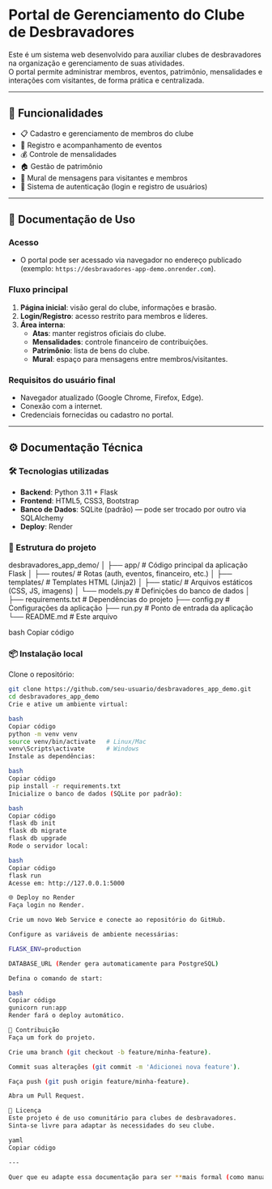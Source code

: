 # Portal de Gerenciamento do Clube de Desbravadores

Este é um sistema web desenvolvido para auxiliar clubes de desbravadores na organização e gerenciamento de suas atividades.  
O portal permite administrar membros, eventos, patrimônio, mensalidades e interações com visitantes, de forma prática e centralizada.

---

## 🚀 Funcionalidades

- 📋 Cadastro e gerenciamento de membros do clube
- 📅 Registro e acompanhamento de eventos
- 💰 Controle de mensalidades
- 🏠 Gestão de patrimônio
- 💬 Mural de mensagens para visitantes e membros
- 🔑 Sistema de autenticação (login e registro de usuários)

---

## 👥 Documentação de Uso

### Acesso
- O portal pode ser acessado via navegador no endereço publicado (exemplo: `https://desbravadores-app-demo.onrender.com`).
  
### Fluxo principal
1. **Página inicial**: visão geral do clube, informações e brasão.
2. **Login/Registro**: acesso restrito para membros e líderes.
3. **Área interna**:
   - **Atas**: manter registros oficiais do clube.
   - **Mensalidades**: controle financeiro de contribuições.
   - **Patrimônio**: lista de bens do clube.
   - **Mural**: espaço para mensagens entre membros/visitantes.

### Requisitos do usuário final
- Navegador atualizado (Google Chrome, Firefox, Edge).
- Conexão com a internet.
- Credenciais fornecidas ou cadastro no portal.

---

## ⚙️ Documentação Técnica

### 🛠️ Tecnologias utilizadas
- **Backend**: Python 3.11 + Flask
- **Frontend**: HTML5, CSS3, Bootstrap
- **Banco de Dados**: SQLite (padrão) — pode ser trocado por outro via SQLAlchemy
- **Deploy**: Render

### 📂 Estrutura do projeto
desbravadores_app_demo/
│
├── app/ # Código principal da aplicação Flask
│ ├── routes/ # Rotas (auth, eventos, financeiro, etc.)
│ ├── templates/ # Templates HTML (Jinja2)
│ ├── static/ # Arquivos estáticos (CSS, JS, imagens)
│ └── models.py # Definições do banco de dados
│
├── requirements.txt # Dependências do projeto
├── config.py # Configurações da aplicação
├── run.py # Ponto de entrada da aplicação
└── README.md # Este arquivo

bash
Copiar código

### 📦 Instalação local

Clone o repositório:

```bash
git clone https://github.com/seu-usuario/desbravadores_app_demo.git
cd desbravadores_app_demo
Crie e ative um ambiente virtual:

bash
Copiar código
python -m venv venv
source venv/bin/activate   # Linux/Mac
venv\Scripts\activate      # Windows
Instale as dependências:

bash
Copiar código
pip install -r requirements.txt
Inicialize o banco de dados (SQLite por padrão):

bash
Copiar código
flask db init
flask db migrate
flask db upgrade
Rode o servidor local:

bash
Copiar código
flask run
Acesse em: http://127.0.0.1:5000

🌐 Deploy no Render
Faça login no Render.

Crie um novo Web Service e conecte ao repositório do GitHub.

Configure as variáveis de ambiente necessárias:

FLASK_ENV=production

DATABASE_URL (Render gera automaticamente para PostgreSQL)

Defina o comando de start:

bash
Copiar código
gunicorn run:app
Render fará o deploy automático.

🤝 Contribuição
Faça um fork do projeto.

Crie uma branch (git checkout -b feature/minha-feature).

Commit suas alterações (git commit -m 'Adicionei nova feature').

Faça push (git push origin feature/minha-feature).

Abra um Pull Request.

📜 Licença
Este projeto é de uso comunitário para clubes de desbravadores.
Sinta-se livre para adaptar às necessidades do seu clube.

yaml
Copiar código

---

Quer que eu adapte essa documentação para ser **mais formal (como manual técnico institucional)** ou **mais simples (voltada ao usuário final leigo)
